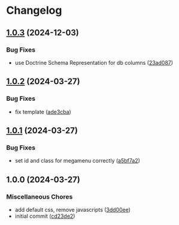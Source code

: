 # Changelog

## [1.0.3](https://github.com/cgoIT/contao-megamenu-bundle/compare/v1.0.2...v1.0.3) (2024-12-03)


### Bug Fixes

* use Doctrine Schema Representation for db columns ([23ad087](https://github.com/cgoIT/contao-megamenu-bundle/commit/23ad08745d0417c76f0d675df892dd2a388c3a9d))

## [1.0.2](https://github.com/cgoIT/contao-megamenu-bundle/compare/v1.0.1...v1.0.2) (2024-03-27)


### Bug Fixes

* fix template ([ade3cba](https://github.com/cgoIT/contao-megamenu-bundle/commit/ade3cbac37ce9ad3378522d13c372eec0952f01d))

## [1.0.1](https://github.com/cgoIT/contao-megamenu-bundle/compare/v1.0.0...v1.0.1) (2024-03-27)


### Bug Fixes

* set id and class for megamenu correctly ([a5bf7a2](https://github.com/cgoIT/contao-megamenu-bundle/commit/a5bf7a2d6e2b3a85d0f7012022ddd39da7d9cc01))

## 1.0.0 (2024-03-27)


### Miscellaneous Chores

* add default css, remove javascripts ([3dd00ee](https://github.com/cgoIT/contao-megamenu-bundle/commit/3dd00ee38317313a1c2fc8f6dd1eb894a96de4db))
* initial commit ([cd23de2](https://github.com/cgoIT/contao-megamenu-bundle/commit/cd23de24ee997337881ab96537ca55ee79644af2))

